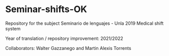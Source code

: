 # Seminar-shifts-OK
Repository for the subject Seminario de lenguajes - Unla 2019
Medical shift system

Year of translation / repository improvement: 2021/2022

Collaborators: Walter Gazzanego and Martin Alexis Torrents
